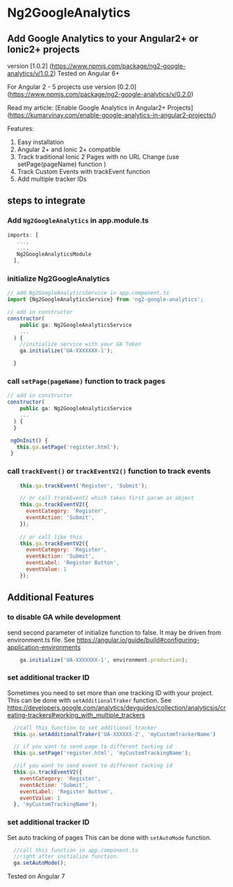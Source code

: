 # Ng2GoogleAnalytics
## Add Google Analytics to your Angular2+ or Ionic2+ projects
version [1.0.2] (https://www.npmjs.com/package/ng2-google-analytics/v/1.0.2)
Tested on Angular 6+

For Angular 2 - 5 projects use version [0.2.0] (https://www.npmjs.com/package/ng2-google-analytics/v/0.2.0)

Read my article: [Enable Google Analytics in Angular2+ Projects] (https://kumarvinay.com/enable-google-analytics-in-angular2-projects/)

Features:
1. Easy installation
2. Angular 2+ and Ionic 2+ compatible
3. Track traditional Ionic 2 Pages with no URL Change (use setPage(pageName) function )
4. Track Custom Events with trackEvent function
5. Add multiple tracker IDs

## steps to integrate

### Add `Ng2GoogleAnalytics` in app.module.ts

```javascript
imports: [
   ...,
   ...,
   Ng2GoogleAnalyticsModule
  ],
```

### initialize Ng2GoogleAnalytics

```javascript
// add Ng2GoogleAnalyticsService in app.component.ts
import {Ng2GoogleAnalyticsService} from 'ng2-google-analytics';

// add in constructor
constructor(
    public ga: Ng2GoogleAnalyticsService
    ...
  ) {
    //initialize service with your GA Token
    ga.initialize('UA-XXXXXXX-1');

  }
```

### call `setPage(pageName)` function to track pages
```javascript
// add in constructor
constructor(
    public ga: Ng2GoogleAnalyticsService
    ...
  ) {
  }

 ngOnInit() {
   this.ga.setPage('register.html');
 }
```

### call `trackEvent()` or `trackEventV2()` function to track events

```javascript
    this.ga.trackEvent('Register', 'Submit');

    // or call trackEvent2 which takes first param as object
    this.ga.trackEventV2({
      eventCategory: 'Register', 
      eventAction: 'Submit', 
    });
    
    // or call like this 
    this.ga.trackEventV2({
      eventCategory: 'Register', 
      eventAction: 'Submit', 
      eventLabel: 'Register Button',
      eventValue: 1
    });

```


## Additional Features
### to disable GA while development
send second parameter of initialize function to false.
It may be driven from environment.ts file.
See https://angular.io/guide/build#configuring-application-environments
```javascript
    ga.initialize('UA-XXXXXXX-1', environment.production);
```

### set additional tracker ID
Sometimes you need to set more than one tracking ID with your project.
This can be done with `setAdditionalTraker` function.
See https://developers.google.com/analytics/devguides/collection/analyticsjs/creating-trackers#working_with_multiple_trackers
```javascript
  //call this function to set additional tracker
  this.ga.setAdditionalTraker('UA-XXXXXX-2', 'myCustomTrackerName')

  // if you want to send page to different tacking id
  this.ga.setPage('register.html', 'myCustomTrackingName');

  //if you want to send event to different tacking id
  this.ga.trackEventV2({
    eventCategory: 'Register', 
    eventAction: 'Submit', 
    eventLabel: 'Register Button',
    eventValue: 1
  }, 'myCustomTrackingName');
```

### set additional tracker ID
Set auto tracking of pages
This can be done with `setAutoMode` function.
```javascript
  //call this function in app.component.ts
  //right after initialize function.
  ga.setAutoMode();
```
Tested on Angular 7

